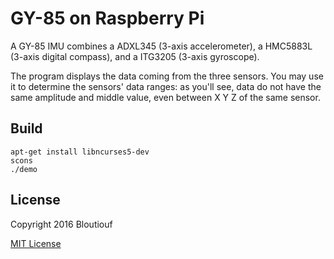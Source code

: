 # GY-85 on Raspberry Pi

A GY-85 IMU combines a ADXL345 (3-axis accelerometer), a HMC5883L (3-axis digital compass), and a ITG3205 (3-axis gyroscope).

The program displays the data coming from the three sensors. You may use it to determine the sensors' data ranges: as you'll see, data do not have the same amplitude and middle value, even between X Y Z of the same sensor.

## Build

	apt-get install libncurses5-dev
	scons
	./demo

## License

Copyright 2016 Bloutiouf

[MIT License](https://opensource.org/licenses/MIT)

